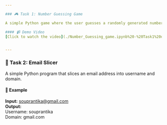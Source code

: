 ```yaml
---

### 🎮 Task 1: Number Guessing Game

A simple Python game where the user guesses a randomly generated number.

#### 📹 Demo Video
[Click to watch the video](./Number_Guessing_game.ipynb%20-%20Task1%20demo.mp4)


---
```


### 📧 Task 2: Email Slicer

A simple Python program that slices an email address into username and domain.

#### 📄 Example
**Input:** souprantika@gmail.com  
**Output:**  
Username: souprantika  
Domain: gmail.com
